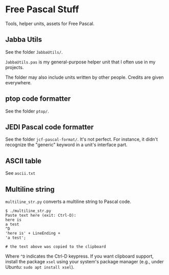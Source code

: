 # Free Pascal Stuff

Tools, helper units, assets for Free Pascal.


## Jabba Utils

See the folder `JabbaUtils/`.

`JabbaUtils.pas` is my general-purpose helper unit that I often
use in my projects.

The folder may also include units written by other people.
Credits are given everywhere.


## ptop code formatter

See the folder `ptop/`.


## JEDI Pascal code formatter

See the folder `jcf-pascal-format/`. It's not perfect.
For instance, it didn't recognize the "generic" keyword
in a unit's interface part.


## ASCII table

See `ascii.txt`


## Multiline string

`multiline_str.py` converts a multiline string to Pascal code.

```text
$ ./multiline_str.py
Paste text here (exit: Ctrl-D):
here is
a test
^D
'here is' + LineEnding +
'a test';

# the text above was copied to the clipboard
```

Where `^D` indicates the Ctrl-D keypress.
If you want clipboard support, install the package `xsel` using your system's package manager (e.g., under Ubuntu: `sudo apt install xsel`).
